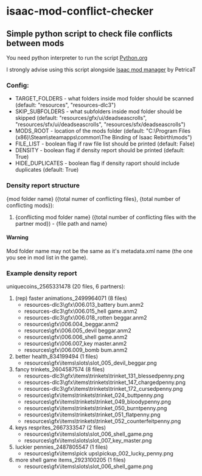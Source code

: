 # isaac-mod-conflict-checker
## Simple python script to check file conflicts between mods

You need python interpreter to run the script
[Python.org](https://www.python.org/)

I strongly advise using this script alongside
[Isaac mod manager](https://github.com/PetricaT/IsaacMM) by PetricaT

### Config:
- TARGET_FOLDERS - what folders inside mod folder should be scanned (default: "resources", "resources-dlc3")
- SKIP_SUBFOLDERS - what subfolders inside mod folder should be skipped (default: "resources/gfx/ui/deadseascrolls", "resources/sfx/ui/deadseascrolls", "resources/sfx/deadseascrolls")
- MODS_ROOT - location of the mods folder (default: "C:\Program Files (x86)\Steam\steamapps\common\The Binding of Isaac Rebirth\mods")
- FILE_LIST - boolean flag if raw file list should be printed (default: False)
- DENSITY - boolean flag if density report should be printed (default: True)
- HIDE_DUPLICATES - boolean flag if density raport should include duplicates (default: True)

### Density report structure
{mod folder name} ({total numer of conflicting files}, {total number of conflicting mods}):
  1. {conflicting mod folder name} ({total number of conflicting files with the partner mod})
    - {file path and name}

#### Warning
Mod folder name may not be the same as it's metadata.xml name (the one you see in mod list in the game).

### Example density report
uniquecoins_2565331478 (20 files, 6 partners):
  1. (rep) faster animations_2499964071 (8 files)
     - resources-dlc3\gfx\006.013_battery bum.anm2
     - resources-dlc3\gfx\006.015_hell game.anm2
     - resources-dlc3\gfx\006.018_rotten beggar.anm2
     - resources\gfx\006.004_beggar.anm2
     - resources\gfx\006.005_devil beggar.anm2
     - resources\gfx\006.006_shell game.anm2
     - resources\gfx\006.007_key master.anm2
     - resources\gfx\006.009_bomb bum.anm2
  2. better health_834199494 (1 files)
     - resources\gfx\items\slots\slot_005_devil_beggar.png
  3. fancy trinkets_2604587574 (8 files)
     - resources-dlc3\gfx\items\trinkets\trinket_131_blessedpenny.png
     - resources-dlc3\gfx\items\trinkets\trinket_147_chargedpenny.png
     - resources-dlc3\gfx\items\trinkets\trinket_172_cursedpenny.png
     - resources\gfx\items\trinkets\trinket_024_buttpenny.png
     - resources\gfx\items\trinkets\trinket_049_bloodypenny.png
     - resources\gfx\items\trinkets\trinket_050_burntpenny.png
     - resources\gfx\items\trinkets\trinket_051_flatpenny.png
     - resources\gfx\items\trinkets\trinket_052_counterfeitpenny.png
  4. keys resprites_2667333547 (2 files)
     - resources\gfx\items\slots\slot_006_shell_game.png
     - resources\gfx\items\slots\slot_007_key_master.png
  5. luckier pennies_2487805547 (1 files)
     - resources\gfx\items\pick ups\pickup_002_lucky_penny.png
  6. more shell game items_2923100205 (1 files)
     - resources\gfx\items\slots\slot_006_shell_game.png
